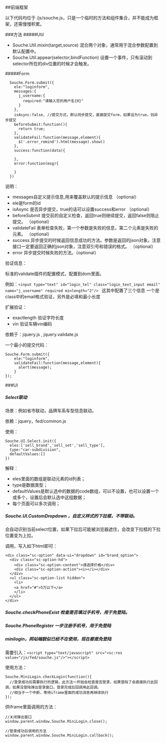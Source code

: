 ##前端框架

以下代码均位于 /js/souche.js，只是一个临时的方法和组件集合，并不能成为框架，还需慢慢积累。

###方法
#####Util
 * Souche.Util.mixin(target,source) 混合两个对象，通常用于混合参数配置到默认配置中。
 * Souche.Util.appear(selector,bindFunction) 设置一个事件，只有滚动到selector所在的div位置的时候才会触发。

#####Form
```
  Souche.Form.submit({
    ele:"loginform",
    messages:{
      j_username:{
        required:"请输入您的用户名{0}"
      }
    },
    isAsync:false, //提交方式，默认同步提交，直接提交form，如果设为true，则异步提交
    beforeSubmit:function(){
      return true;
    },
    validateFail:function(message,element){
      $('.error_remind').html(message).show()
    },
    success:function(data){
      
    },
    error:function(msg){
      
    }
  })
```

说明：
  * messages自定义提示信息,用来覆盖默认的提示信息 （optional）
  * ele是form的id
  * isAsync 是否异步提交，true的话可以设置success和error （optional）
  * beforeSubmit 提交前的自定义检查，返回true则继续提交，返回false则阻止提交。 （optional）
  * validateFail 表单检查失败，第一个参数是失败的信息，第二个元素是失败的元素。 （optional）
  * success 异步提交的时候返回信息成功的方法。参数是返回的json对象。注意接口一定要返回正确的json对象，注意双引号和错误的格式。 （optional）
  * error 异步提交时候失败的方法。（optional）

验证信息：

标准的validate插件的配置模式，配置到dom里面。

例如：`<input type="text" id="login_tel" class="login_text_input email" name="j_username" required minlength="2"/> ` 这其中配置了三个信息 一个是class中的email格式验证，另外是必填和最小长度

扩展验证：

  - exactlength 验证字符长度
  - vin 验证车辆vin编码

依赖于：jquery.js , jquery.validate.js

一个最小的提交代码：
```
Souche.Form.submit({
    ele:"loginform",
    validateFail:function(message,element){
      alert(message);
    }
});
```
###UI

##### Select联动

场景：例如省市联动，品牌车系车型信息联动。

依赖：jquery，fed/common.js

使用：
```
Souche.UI.Select.init({
  eles:['sell_brand','sell_set','sell_type'],
  type:"car-subdivision",
  defaultValues:[]
})

```

解释：
  * eles里面的数组是联动元素的id列表；
  * type是数据类型；
  * defaultValues是默认选中的数据的code数组，可以不设置，也可以设置一个或多个，设置后会默认选中这组数据；
  * 每个页面可以多次调用；

##### Souche.UI.CustomDropdown ，自定义样式的下拉框，不带联动。

会自动识别当前select位置，如果下拉后可能被浏览器遮住，会改变下拉框的下拉位置变为上拉。

调用，写入如下html即可：

```
<div class="sc-option" data-ui="dropdown" id="brand_option">
  <div class="sc-option-hd">
    <div class="sc-option-content">请选择价格</div>
    <div class="sc-option-action"><i></i></div>
  </div>
  <ul class="sc-option-list hidden">
    <li>
    <a href="#">5万以下</a>
    </li>
  </ul>
</div>
```
##### Souche.checkPhoneExist 检查是否填过手机号，用于免登陆。
##### Souche.PhoneRegister 一步注册手机号，用于免登陆
##### minilogin，网站端貌似已经不在使用，现在都是免登陆

需要引入：`<script type="text/javascript" src="<sc:res value="/js/fed/souche.js"/>"></script>`

使用方法：

```
Souche.MiniLogin.checkLogin(function(){
  //登录成功后需要执行的逻辑，此方法一开始会检查是否登录，如果登陆了会直接执行此回调，如果没登陆弹出登录窗口，登录完成后回调用此回调。
  //相当于一个中断，等待iframe里面的成功消息再继续执行
});

```

供iframe里面调用的方法：
```
//关闭弹出窗口
window.parent.window.Souche.MiniLogin.close();

//登录成功后调用的方法
window.parent.window.Souche.MiniLogin.callback();
```